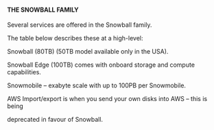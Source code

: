 #### THE SNOWBALL FAMILY


Several services are offered in the Snowball family.


The table below describes these at a high-level:


Snowball (80TB) (50TB model available only in the USA).


Snowball Edge (100TB) comes with onboard storage and compute capabilities.


Snowmobile – exabyte scale with up to 100PB per Snowmobile.


AWS Import/export is when you send your own disks into AWS – this is being

deprecated in favour of Snowball.

